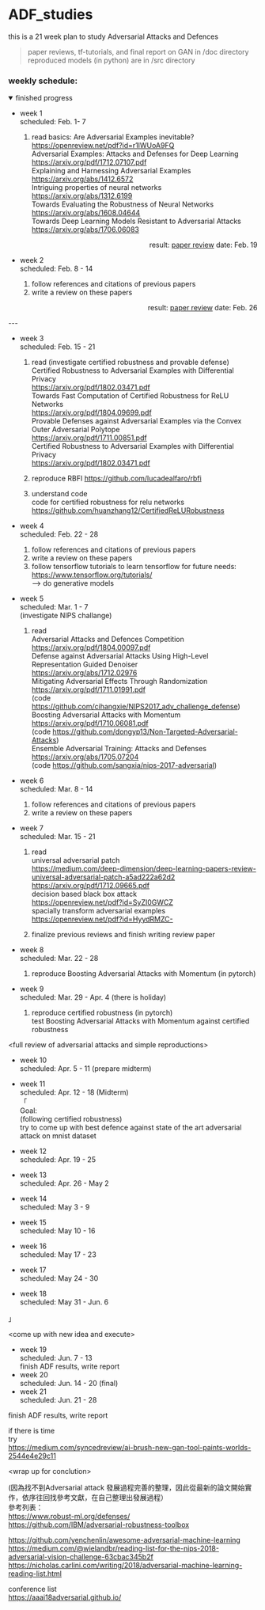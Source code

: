 # ADF_studies
this is a 21 week plan to study Adversarial Attacks and Defences

>paper reviews, tf-tutorials, and final report on GAN in /doc directory  
>reproduced models (in python) are in /src directory



### weekly schedule:
<details open><summary>finished progress</summary>

* week 1  
scheduled: Feb. 1- 7            
    
    1. read basics:
    Are Adversarial Examples inevitable? https://openreview.net/pdf?id=r1lWUoA9FQ  
    Adversarial Examples: Attacks and Defenses for Deep Learning https://arxiv.org/pdf/1712.07107.pdf  
    Explaining and Harnessing Adversarial Examples https://arxiv.org/abs/1412.6572  
    Intriguing properties of neural networks  https://arxiv.org/abs/1312.6199  
    Towards Evaluating the Robustness of Neural Networks https://arxiv.org/abs/1608.04644  
    Towards Deep Learning Models Resistant to Adversarial Attacks https://arxiv.org/abs/1706.06083  

<p align="right">  
result: <a href="doc/paper_review/week01.md">paper review</a>
date: Feb. 19
</p>


* week 2  
scheduled: Feb. 8 - 14  

    1. follow references and citations of previous papers   
    2. write a review on these papers  

<p align="right">  
result: <a href="doc/paper_review/week02.md">paper review</a>
date: Feb. 26
</p>
---
</details>

* week 3  
scheduled: Feb. 15 - 21  

    1. read  (investigate certified robustness and provable defense)
Certified Robustness to Adversarial Examples with Differential Privacy  
https://arxiv.org/pdf/1802.03471.pdf  
Towards Fast Computation of Certified Robustness for ReLU Networks  
https://arxiv.org/pdf/1804.09699.pdf  
Provable Defenses against Adversarial Examples via the Convex Outer Adversarial Polytope  
https://arxiv.org/pdf/1711.00851.pdf  
Certified Robustness to Adversarial Examples with Differential Privacy  
https://arxiv.org/pdf/1802.03471.pdf  

    2. reproduce RBFI
https://github.com/lucadealfaro/rbfi

    3. understand code  
code for certified robustness for relu networks  
https://github.com/huanzhang12/CertifiedReLURobustness  


* week 4  
scheduled: Feb. 22 - 28  

    1. follow references and citations of previous papers   
    2. write a review on these papers  
    3. follow tensorflow tutorials to learn tensorflow for future needs:  
https://www.tensorflow.org/tutorials/  
—> do generative models  

* week 5  
scheduled: Mar. 1 - 7  
(investigate NIPS challange)  
    1. read   
Adversarial Attacks and Defences Competition  
https://arxiv.org/pdf/1804.00097.pdf  
Defense against Adversarial Attacks Using High-Level Representation Guided Denoiser  
https://arxiv.org/abs/1712.02976  
Mitigating Adversarial Effects Through Randomization  
https://arxiv.org/pdf/1711.01991.pdf  
(code https://github.com/cihangxie/NIPS2017_adv_challenge_defense)  
Boosting Adversarial Attacks with Momentum  
https://arxiv.org/pdf/1710.06081.pdf  
(code https://github.com/dongyp13/Non-Targeted-Adversarial-Attacks)  
Ensemble Adversarial Training: Attacks and Defenses  
https://arxiv.org/abs/1705.07204  
(code https://github.com/sangxia/nips-2017-adversarial)  


* week 6  
scheduled: Mar. 8 - 14  
    1. follow references and citations of previous papers   
    2. write a review on these papers  

* week 7  
scheduled: Mar. 15 - 21  
    1. read  
universal adversarial patch   
https://medium.com/deep-dimension/deep-learning-papers-review-universal-adversarial-patch-a5ad222a62d2  
https://arxiv.org/pdf/1712.09665.pdf  
decision based black box attack  
https://openreview.net/pdf?id=SyZI0GWCZ  
spacially transform adversarial examples https://openreview.net/pdf?id=HyydRMZC-  

    2. finalize previous reviews and finish writing review paper  
  

* week 8  
scheduled: Mar. 22 - 28  

    1. reproduce Boosting Adversarial Attacks with Momentum (in pytorch)  
  
* week 9  
scheduled: Mar. 29 - Apr. 4 (there is holiday)  
    1. reproduce certified robustness (in pytorch)  
test Boosting Adversarial Attacks with Momentum against certified robustness  

\<full review of adversarial attacks and simple reproductions>  
* week 10  
scheduled: Apr. 5 - 11  (prepare midterm)

* week 11  
scheduled: Apr. 12 - 18 (Midterm)  
「  
Goal:   
(following certified robustness)  
try to come up with best defence against state of the art adversarial attack on mnist dataset  

* week 12  
scheduled: Apr. 19 - 25  


* week 13  
scheduled: Apr. 26 - May 2  

  
* week 14  
scheduled: May 3 - 9   

* week 15  
scheduled: May 10 - 16  
* week 16  
scheduled: May 17 - 23  
* week 17  
scheduled: May 24 - 30  
* week 18  
scheduled: May 31 - Jun. 6  

」  

\<come up with new idea and execute>  
* week 19  
scheduled: Jun. 7 - 13  
finish ADF results, write report  
* week 20  
scheduled: Jun. 14 - 20 (final) 
* week 21  
scheduled: Jun. 21 - 28  

finish ADF results, write report  

if there is time  
try  
https://medium.com/syncedreview/ai-brush-new-gan-tool-paints-worlds-2544e4e29c11  

\<wrap up for conclution>  


(因為找不到Adversarial attack 發展過程完善的整理，因此從最新的論文開始實作，依序往回找參考文獻，在自己整理出發展過程）  
參考列表：    
https://www.robust-ml.org/defenses/    
https://github.com/IBM/adversarial-robustness-toolbox    

https://github.com/yenchenlin/awesome-adversarial-machine-learning    
https://medium.com/@wielandbr/reading-list-for-the-nips-2018-adversarial-vision-challenge-63cbac345b2f    
https://nicholas.carlini.com/writing/2018/adversarial-machine-learning-reading-list.html    

conference list    
https://aaai18adversarial.github.io/    
